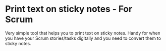 Print text on sticky notes - For Scrum
==================

Very simple tool that helps you to print text on sticky notes. Handy for
when you have your Scrum stories/tasks digitally and you need to convert
them to sticky notes.
